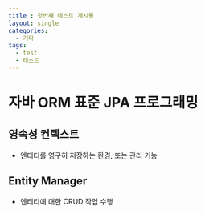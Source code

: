 ```yaml
---
title : 첫번째 테스트 게시물
layout: single
categories:
  - 기타
tags:
  - test
  - 테스트
---
```


# 자바 ORM 표준 JPA 프로그래밍

## 영속성 컨텍스트
* 엔티티를 영구히 저장하는 환경, 또는 관리 기능

## Entity Manager
* 엔티티에 대한 CRUD 작업 수행
